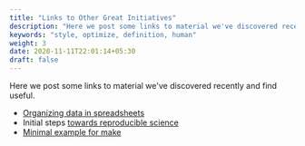 ```yaml
---
title: "Links to Other Great Initiatives"
description: "Here we post some links to material we've discovered recently and find useful."
keywords: "style, optimize, definition, human"
weight: 3
date: 2020-11-11T22:01:14+05:30
draft: false
---
```


Here we post some links to material we've discovered recently and find useful.

- [Organizing data in spreadsheets](https://kbroman.org/dataorg/)
- Initial steps [towards reproducible science](https://kbroman.org/steps2rr/)
- [Minimal example for make](https://kbroman.org/minimal_make/)
